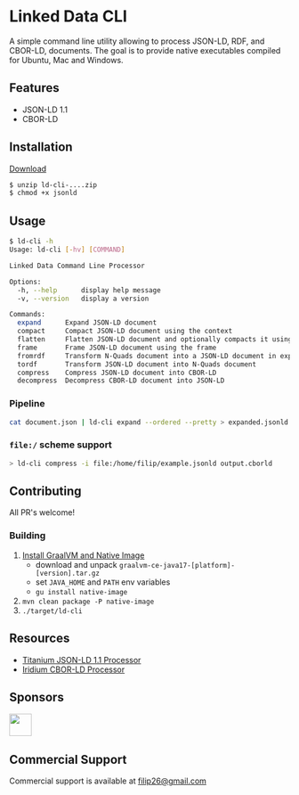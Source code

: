 # Linked Data CLI

A simple command line utility allowing to process JSON-LD, RDF, and CBOR-LD, documents. The goal is to provide native executables compiled for Ubuntu, Mac and Windows.

## Features

* JSON-LD 1.1
* CBOR-LD

## Installation

[Download](https://github.com/filip26/ld-cli/releases/tag/v0.7.0)

```bash
$ unzip ld-cli-....zip
$ chmod +x jsonld
```

## Usage

```bash
$ ld-cli -h
Usage: ld-cli [-hv] [COMMAND]

Linked Data Command Line Processor

Options:
  -h, --help      display help message
  -v, --version   display a version

Commands:
  expand      Expand JSON-LD document
  compact     Compact JSON-LD document using the context
  flatten     Flatten JSON-LD document and optionally compacts it using a context
  frame       Frame JSON-LD document using the frame
  fromrdf     Transform N-Quads document into a JSON-LD document in expanded form
  tordf       Transform JSON-LD document into N-Quads document
  compress    Compress JSON-LD document into CBOR-LD  
  decompress  Decompress CBOR-LD document into JSON-LD
```

### Pipeline
```bash
cat document.json | ld-cli expand --ordered --pretty > expanded.jsonld
```

### `file:/` scheme support

```bash
> ld-cli compress -i file:/home/filip/example.jsonld output.cborld
```

## Contributing

All PR's welcome!

### Building

1. [Install GraalVM and Native Image](https://www.graalvm.org/java/quickstart/)
   - download and unpack ```graalvm-ce-java17-[platform]-[version].tar.gz```
   - set ```JAVA_HOME``` and ```PATH``` env variables
   - ```gu install native-image```
3. ```mvn clean package -P native-image```
4. ```./target/ld-cli```


## Resources

* [Titanium JSON-LD 1.1 Processor](https://github.com/filip26/titanium-json-ld)
* [Iridium CBOR-LD Processor](https://github.com/filip26/iridium-cbor-ld)

## Sponsors

<a href="https://github.com/thadguidry">
  <img src="https://avatars.githubusercontent.com/u/986438?v=4" width="40" />
</a> 

## Commercial Support
Commercial support is available at filip26@gmail.com
